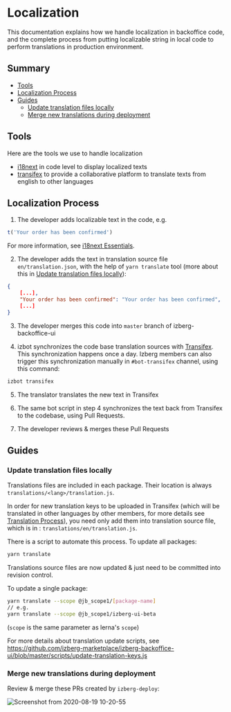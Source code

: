 # Localization

This documentation explains how we handle localization in backoffice code, and the complete process from putting localizable string in local code to perform translations in production environment.

## Summary

- [Tools](#tools)
- [Localization Process](#localization-process)
- [Guides](#guide)
  - [Update translation files locally](#update-translation-files-locally)
  - [Merge new translations during deployment](#merge-new-translations-during-deployment)

## Tools

Here are the tools we use to handle localization

- [i18next](https://www.i18next.com/) in code level to display localized texts  
- [transifex](https://transifex.com/) to provide a collaborative platform to translate texts from english to other languages

## Localization Process

1. The developer adds localizable text in the code, e.g.

```javascript
t('Your order has been confirmed')
```

For more information, see [i18next Essentials](https://www.i18next.com/translation-function/essentials).

2. The developer adds the text in translation source file `en/translation.json`, with the help of `yarn translate` tool (more about this in [Update translation files locally](#update-translation-files-locally)):

```json
{
    [...],
    "Your order has been confirmed": "Your order has been confirmed",
    [...]
}
```

3. The developer merges this code into `master` branch of izberg-backoffice-ui  

4. izbot synchronizes the code base translation sources with [Transifex](https://www.transifex.com/izberg-sas/backoffice/translate/#fr/$/79402748). This synchronization happens once a day. Izberg members can also trigger this synchronization manually in `#bot-transifex` channel, using this command:

```sh
izbot transifex
```

5. The translator translates the new text in Transifex 

6. The same bot script in step 4 synchronizes the text back from Transifex to the codebase, using Pull Requests.

7. The developer reviews & merges these Pull Requests

## Guides
### Update translation files locally 

Translations files are included in each package. Their location is always `translations/<lang>/translation.js`. 

In order for new translation keys to be uploaded in Transifex (which will be translated in other languages by other members, for more details see [Translation Process](WIP)), you need only add them into translation source file, which is in : `translations/en/translation.js`.

There is a script to automate this process. To update all packages:

```sh
yarn translate
```

Translations source files are now updated & just need to be committed into revision control.
 
To update a single package:

```sh
yarn translate --scope @jb_scope1/[package-name]
// e.g.
yarn translate --scope @jb_scope1/izberg-ui-beta
```

(`scope` is the same parameter as lerna's `scope`)

For more details about translation update scripts, see https://github.com/izberg-marketplace/izberg-backoffice-ui/blob/master/scripts/update-translation-keys.js


### Merge new translations during deployment

Review & merge these PRs created by `izberg-deploy`:

![Screenshot from 2020-08-19 10-20-55](https://user-images.githubusercontent.com/6483446/90610514-d1281400-e205-11ea-9808-9137fbe338a2.png)
